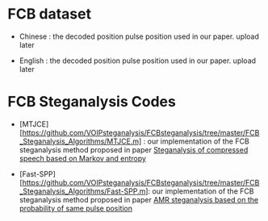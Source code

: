 # FCB dataset

- Chinese  :  the decoded position pulse position used in our paper. upload later

- English : the decoded position pulse position used in our paper. upload later

  

# FCB Steganalysis Codes

- [MTJCE][https://github.com/VOIPsteganalysis/FCBsteganalysis/tree/master/FCB_Steganalysis_Algorithms/MTJCE.m] : our implementation of the FCB steganalysis method proposed in paper [Steganalysis of compressed speech based on Markov and entropy](https://link.springer.com/chapter/10.1007/978-3-662-43886-2_5)

- [Fast-SPP][https://github.com/VOIPsteganalysis/FCBsteganalysis/tree/master/FCB_Steganalysis_Algorithms/Fast-SPP.m]: our implementation of the FCB steganalysis method proposed in paper [AMR steganalysis based on the probability of same pulse position](https://ieeexplore.ieee.org/abstract/document/7083709)
